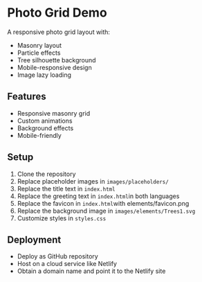 # Photo Grid Demo

A responsive photo grid layout with:
- Masonry layout
- Particle effects
- Tree silhouette background
- Mobile-responsive design
- Image lazy loading

## Features
- Responsive masonry grid
- Custom animations
- Background effects
- Mobile-friendly

## Setup
1. Clone the repository
2. Replace placeholder images in `images/placeholders/`
3. Replace the title text in `index.html`
4. Replace the greeting text in `index.html`in both languages
5. Replace the favicon in `index.html`with elements/favicon.png
6. Replace the background image in `images/elements/Trees1.svg`
4. Customize styles in `styles.css`

## Deployment
- Deploy as GitHub repository
- Host on a cloud service like Netlify
- Obtain a domain name and point it to the Netlify site
